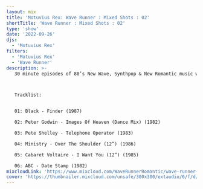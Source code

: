 ```yaml
---
layout: mix
title: 'Motuvius Rex: Wave Runner : Mixed Shots : 02'
shortTitle: 'Wave Runner : Mixed Shots : 02'
type: 'show'
date: '2022-09-26'
djs:
  - 'Motuvius Rex'
filters:
  - 'Motuvius Rex'
  - 'Wave Runner'
description: >-
   30 minute episodes of 80’s New Wave, Synthpop & New Romantic music with no talking, just straight 80s jams. Not too long, not too short! Just 30 minutes of nostalgic time travel to a magical era of fun and fashion! Hosted by Motuvius Rex, Wave Runner is a program of Radio Arcane based in Louisville, Kentucky.



   Tracklist:


   01: Black - Finder (1987)

   02: Peter Godwin - Images Of Heaven (Dance Mix) (1982)

   03: Pete Shelley - Telephone Operator (1983)

   04: Ministry - Over The Shoulder (12”) (1986)

   05: Cabaret Voltaire - I Want You (12”) (1985)

   06: ABC - Date Stamp (1982)
mixcloudLink: 'https://www.mixcloud.com/WaveRunnerRomantic/wave-runner-mixed-shots-02'
cover: 'https://thumbnailer.mixcloud.com/unsafe/300x300/extaudio/6/f/d/0/b31c-e8e1-4d42-9930-0179f2b7f565'
---
```

